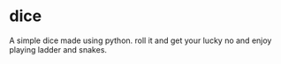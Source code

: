 # dice
A simple dice made using python.
roll it and get your lucky no and enjoy playing ladder and snakes.
